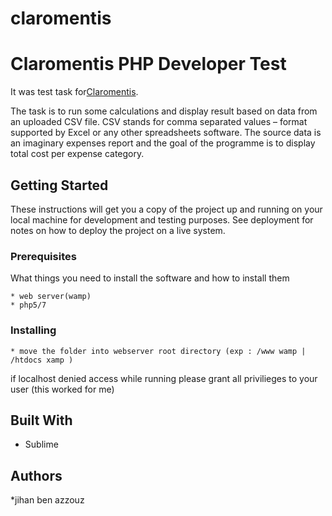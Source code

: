# claromentis
# Claromentis PHP Developer Test

It was test task for[Claromentis](https://www.claromentis.com).

The task is to run some calculations and display result based on data from an uploaded CSV file. CSV stands for comma separated values – format supported by Excel or any other spreadsheets software.
The source data is an imaginary expenses report and the goal of the programme is to display total cost per expense category.

## Getting Started

These instructions will get you a copy of the project up and running on your local machine for development and testing purposes. See deployment for notes on how to deploy the project on a live system.



### Prerequisites

What things you need to install the software and how to install them

```
* web server(wamp)
* php5/7
```

### Installing

```
* move the folder into webserver root directory (exp : /www wamp | /htdocs xamp )
```
if localhost denied access while running please grant all privilieges to your user (this worked for me)


## Built With

* Sublime


## Authors

*jihan ben azzouz

